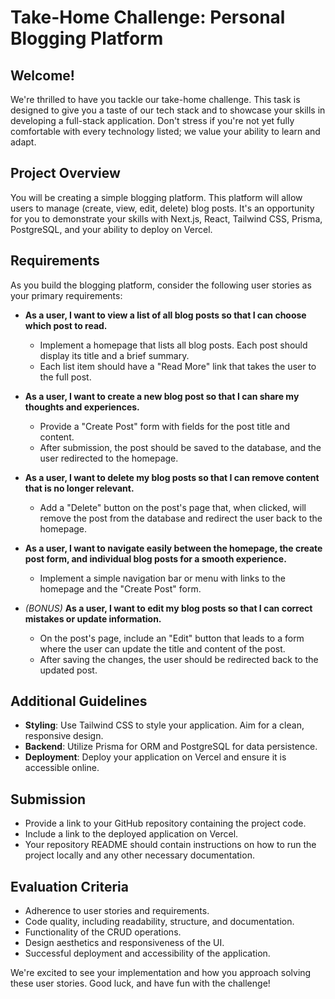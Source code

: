 # Take-Home Challenge: Personal Blogging Platform

## Welcome!

We're thrilled to have you tackle our take-home challenge. This task is designed to give you a taste of our tech stack and to showcase your skills in developing a full-stack application. Don't stress if you're not yet fully comfortable with every technology listed; we value your ability to learn and adapt.

## Project Overview

You will be creating a simple blogging platform. This platform will allow users to manage (create, view, edit, delete) blog posts. It's an opportunity for you to demonstrate your skills with Next.js, React, Tailwind CSS, Prisma, PostgreSQL, and your ability to deploy on Vercel.

## Requirements

As you build the blogging platform, consider the following user stories as your primary requirements:

- **As a user, I want to view a list of all blog posts so that I can choose which post to read.**
  - Implement a homepage that lists all blog posts. Each post should display its title and a brief summary.
  - Each list item should have a "Read More" link that takes the user to the full post.

- **As a user, I want to create a new blog post so that I can share my thoughts and experiences.**
  - Provide a "Create Post" form with fields for the post title and content.
  - After submission, the post should be saved to the database, and the user redirected to the homepage.

- **As a user, I want to delete my blog posts so that I can remove content that is no longer relevant.**
  - Add a "Delete" button on the post's page that, when clicked, will remove the post from the database and redirect the user back to the homepage.

- **As a user, I want to navigate easily between the homepage, the create post form, and individual blog posts for a smooth experience.**
  - Implement a simple navigation bar or menu with links to the homepage and the "Create Post" form.
 
- _(BONUS)_ **As a user, I want to edit my blog posts so that I can correct mistakes or update information.**
  - On the post's page, include an "Edit" button that leads to a form where the user can update the title and content of the post.
  - After saving the changes, the user should be redirected back to the updated post.

## Additional Guidelines

- **Styling**: Use Tailwind CSS to style your application. Aim for a clean, responsive design.
- **Backend**: Utilize Prisma for ORM and PostgreSQL for data persistence.
- **Deployment**: Deploy your application on Vercel and ensure it is accessible online.

## Submission

- Provide a link to your GitHub repository containing the project code.
- Include a link to the deployed application on Vercel.
- Your repository README should contain instructions on how to run the project locally and any other necessary documentation.

## Evaluation Criteria

- Adherence to user stories and requirements.
- Code quality, including readability, structure, and documentation.
- Functionality of the CRUD operations.
- Design aesthetics and responsiveness of the UI.
- Successful deployment and accessibility of the application.

We're excited to see your implementation and how you approach solving these user stories. Good luck, and have fun with the challenge!
